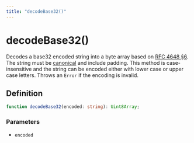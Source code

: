 ```yaml
---
title: "decodeBase32()"
---
```


# decodeBase32()

Decodes a base32 encoded string into a byte array based on [RFC 4648 §6](https://datatracker.ietf.org/doc/html/rfc4648#autoid-11). The string must be [canonical](https://datatracker.ietf.org/doc/html/rfc4648#autoid-8) and include padding. This method is case-insensitive and the string can be encoded either with lower case or upper case letters. Throws an `Error` if the encoding is invalid.

## Definition

```ts
function decodeBase32(encoded: string): Uint8Array;
```

### Parameters

- `encoded`
